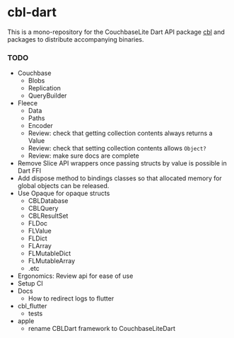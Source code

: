 # cbl-dart

This is a mono-repository for the CouchbaseLite Dart API package [cbl](./packages/cbl)
and packages to distribute accompanying binaries.

### TODO

- Couchbase
  - Blobs
  - Replication
  - QueryBuilder
- Fleece
  - Data
  - Paths
  - Encoder
  - Review: check that getting collection contents always returns a Value
  - Review: check that setting collection contents allows `Object?`
  - Review: make sure docs are complete
- Remove Slice API wrappers once passing structs by value is possible in Dart FFI
- Add dispose method to bindings classes so that allocated memory for global objects
  can be released.
- Use Opaque for opaque structs
  - CBLDatabase
  - CBLQuery
  - CBLResultSet
  - FLDoc
  - FLValue
  - FLDict
  - FLArray
  - FLMutableDict
  - FLMutableArray
  - .etc
- Ergonomics: Review api for ease of use
- Setup CI
- Docs
  - How to redirect logs to flutter
- cbl_flutter
  - tests
- apple
  - rename CBLDart framework to CouchbaseLiteDart